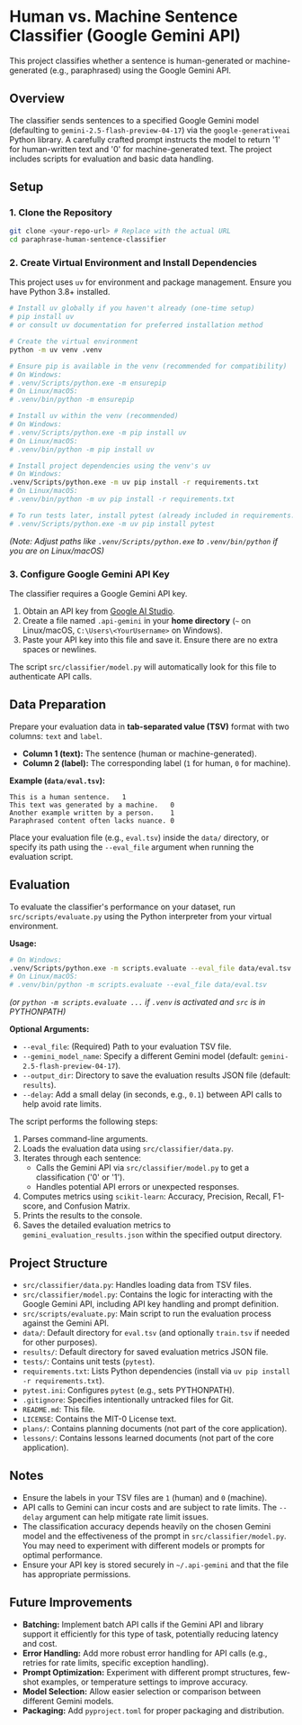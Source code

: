 # Human vs. Machine Sentence Classifier (Google Gemini API)

This project classifies whether a sentence is human-generated or machine-generated (e.g., paraphrased) using the Google Gemini API.

## Overview

The classifier sends sentences to a specified Google Gemini model (defaulting to `gemini-2.5-flash-preview-04-17`) via the `google-generativeai` Python library. A carefully crafted prompt instructs the model to return '1' for human-written text and '0' for machine-generated text. The project includes scripts for evaluation and basic data handling.

## Setup

### 1. Clone the Repository

```bash
git clone <your-repo-url> # Replace with the actual URL
cd paraphrase-human-sentence-classifier
```

### 2. Create Virtual Environment and Install Dependencies

This project uses `uv` for environment and package management. Ensure you have Python 3.8+ installed.

```bash
# Install uv globally if you haven't already (one-time setup)
# pip install uv
# or consult uv documentation for preferred installation method

# Create the virtual environment
python -m uv venv .venv

# Ensure pip is available in the venv (recommended for compatibility)
# On Windows:
# .venv/Scripts/python.exe -m ensurepip
# On Linux/macOS:
# .venv/bin/python -m ensurepip

# Install uv within the venv (recommended)
# On Windows:
# .venv/Scripts/python.exe -m pip install uv
# On Linux/macOS:
# .venv/bin/python -m pip install uv

# Install project dependencies using the venv's uv
# On Windows:
.venv/Scripts/python.exe -m uv pip install -r requirements.txt
# On Linux/macOS:
# .venv/bin/python -m uv pip install -r requirements.txt

# To run tests later, install pytest (already included in requirements.txt)
# .venv/Scripts/python.exe -m uv pip install pytest
```
*(Note: Adjust paths like `.venv/Scripts/python.exe` to `.venv/bin/python` if you are on Linux/macOS)*

### 3. Configure Google Gemini API Key

The classifier requires a Google Gemini API key.

1.  Obtain an API key from [Google AI Studio](https://aistudio.google.com/app/apikey).
2.  Create a file named `.api-gemini` in your **home directory** (`~` on Linux/macOS, `C:\Users\<YourUsername>` on Windows).
3.  Paste your API key into this file and save it. Ensure there are no extra spaces or newlines.

The script `src/classifier/model.py` will automatically look for this file to authenticate API calls.

## Data Preparation

Prepare your evaluation data in **tab-separated value (TSV)** format with two columns: `text` and `label`.

-   **Column 1 (text):** The sentence (human or machine-generated).
-   **Column 2 (label):** The corresponding label (`1` for human, `0` for machine).

**Example (`data/eval.tsv`):**

```tsv
This is a human sentence.	1
This text was generated by a machine.	0
Another example written by a person.	1
Paraphrased content often lacks nuance.	0
```

Place your evaluation file (e.g., `eval.tsv`) inside the `data/` directory, or specify its path using the `--eval_file` argument when running the evaluation script.

## Evaluation

To evaluate the classifier's performance on your dataset, run `src/scripts/evaluate.py` using the Python interpreter from your virtual environment.

**Usage:**

```bash
# On Windows:
.venv/Scripts/python.exe -m scripts.evaluate --eval_file data/eval.tsv
# On Linux/macOS:
# .venv/bin/python -m scripts.evaluate --eval_file data/eval.tsv
```
*(or `python -m scripts.evaluate ...` if `.venv` is activated and `src` is in PYTHONPATH)*

**Optional Arguments:**

*   `--eval_file`: (Required) Path to your evaluation TSV file.
*   `--gemini_model_name`: Specify a different Gemini model (default: `gemini-2.5-flash-preview-04-17`).
*   `--output_dir`: Directory to save the evaluation results JSON file (default: `results`).
*   `--delay`: Add a small delay (in seconds, e.g., `0.1`) between API calls to help avoid rate limits.

The script performs the following steps:
1.  Parses command-line arguments.
2.  Loads the evaluation data using `src/classifier/data.py`.
3.  Iterates through each sentence:
    *   Calls the Gemini API via `src/classifier/model.py` to get a classification ('0' or '1').
    *   Handles potential API errors or unexpected responses.
4.  Computes metrics using `scikit-learn`: Accuracy, Precision, Recall, F1-score, and Confusion Matrix.
5.  Prints the results to the console.
6.  Saves the detailed evaluation metrics to `gemini_evaluation_results.json` within the specified output directory.

## Project Structure

-   `src/classifier/data.py`: Handles loading data from TSV files.
-   `src/classifier/model.py`: Contains the logic for interacting with the Google Gemini API, including API key handling and prompt definition.
-   `src/scripts/evaluate.py`: Main script to run the evaluation process against the Gemini API.
-   `data/`: Default directory for `eval.tsv` (and optionally `train.tsv` if needed for other purposes).
-   `results/`: Default directory for saved evaluation metrics JSON file.
-   `tests/`: Contains unit tests (`pytest`).
-   `requirements.txt`: Lists Python dependencies (install via `uv pip install -r requirements.txt`).
-   `pytest.ini`: Configures `pytest` (e.g., sets PYTHONPATH).
-   `.gitignore`: Specifies intentionally untracked files for Git.
-   `README.md`: This file.
-   `LICENSE`: Contains the MIT-0 License text.
-   `plans/`: Contains planning documents (not part of the core application).
-   `lessons/`: Contains lessons learned documents (not part of the core application).


## Notes

-   Ensure the labels in your TSV files are `1` (human) and `0` (machine).
-   API calls to Gemini can incur costs and are subject to rate limits. The `--delay` argument can help mitigate rate limit issues.
-   The classification accuracy depends heavily on the chosen Gemini model and the effectiveness of the prompt in `src/classifier/model.py`. You may need to experiment with different models or prompts for optimal performance.
-   Ensure your API key is stored securely in `~/.api-gemini` and that the file has appropriate permissions.

## Future Improvements

-   **Batching:** Implement batch API calls if the Gemini API and library support it efficiently for this type of task, potentially reducing latency and cost.
-   **Error Handling:** Add more robust error handling for API calls (e.g., retries for rate limits, specific exception handling).
-   **Prompt Optimization:** Experiment with different prompt structures, few-shot examples, or temperature settings to improve accuracy.
-   **Model Selection:** Allow easier selection or comparison between different Gemini models.
-   **Packaging:** Add `pyproject.toml` for proper packaging and distribution.